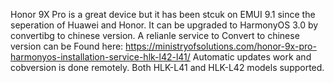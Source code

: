 Honor 9X Pro is a great device but it has been stcuk on EMUI 9.1 since the seperation of Huawei and Honor. 
It can be upgraded to HarmonyOS 3.0 by convertibg to chinese version. 
A relianle service to Convert to chinese version can be Found here: https://ministryofsolutions.com/honor-9x-pro-harmonyos-installation-service-hlk-l42-l41/
Automatic updates work and cobversion is done remotely. 
Both HLK-L41  and HLK-L42 models supported.

